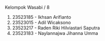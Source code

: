 Kelompok Wasabi / 8

1. 23523185 - Ikhsan Arifianto
2. 23523015 - Adil Wicaksono
3. 23523217 - Raden Riki Hilviastari Saputra
4. 23523183 - Naylannajwa Jihanna Umma